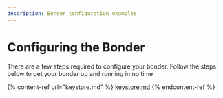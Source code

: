 ```yaml
---
description: Bonder configuration examples
---
```


# Configuring the Bonder

There are a few steps required to configure your bonder. Follow the steps below to get your bonder up and running in no time

{% content-ref url="keystore.md" %}
[keystore.md](keystore.md)
{% endcontent-ref %}